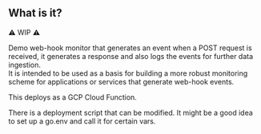 ## What is it?

⚠️ WIP ⚠️  
  
Demo web-hook monitor that generates an event when a POST request is received, it generates a response and also logs the events for further data ingestion.  
It is intended to be used as a basis for building a more robust monitoring scheme for applications or services that generate web-hook events.  
  
This deploys as a GCP Cloud Function.  
  
There is a deployment script that can be modified.  It might be a good idea to set up a go.env and call it for certain vars.  